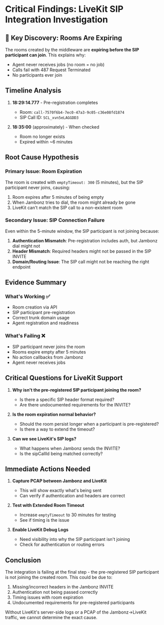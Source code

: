 # Critical Findings: LiveKit SIP Integration Investigation

## 🚨 Key Discovery: Rooms Are Expiring

The rooms created by the middleware are **expiring before the SIP participant can join**. This explains why:
- Agent never receives jobs (no room = no job)
- Calls fail with 487 Request Terminated
- No participants ever join

## Timeline Analysis

1. **18:29:14.777** - Pre-registration completes
   - Room: `call-7570f6b4-7ec0-47a3-9c05-c36e08fd1874`
   - SIP Call ID: `SCL_xvn5eLAGGDD3`

2. **18:35:00** (approximately) - When checked
   - Room no longer exists
   - Expired within ~6 minutes

## Root Cause Hypothesis

### Primary Issue: Room Expiration
The room is created with `emptyTimeout: 300` (5 minutes), but the SIP participant never joins, causing:
1. Room expires after 5 minutes of being empty
2. When Jambonz tries to dial, the room might already be gone
3. LiveKit can't match the SIP call to a non-existent room

### Secondary Issue: SIP Connection Failure
Even within the 5-minute window, the SIP participant is not joining because:
1. **Authentication Mismatch**: Pre-registration includes auth, but Jambonz dial might not
2. **Header Mismatch**: Required headers might not be passed in the SIP INVITE
3. **Domain/Routing Issue**: The SIP call might not be reaching the right endpoint

## Evidence Summary

### What's Working ✅
- Room creation via API
- SIP participant pre-registration 
- Correct trunk domain usage
- Agent registration and readiness

### What's Failing ❌
- SIP participant never joins the room
- Rooms expire empty after 5 minutes
- No action callbacks from Jambonz
- Agent never receives jobs

## Critical Questions for LiveKit Support

1. **Why isn't the pre-registered SIP participant joining the room?**
   - Is there a specific SIP header format required?
   - Are there undocumented requirements for the INVITE?

2. **Is the room expiration normal behavior?**
   - Should the room persist longer when a participant is pre-registered?
   - Is there a way to extend the timeout?

3. **Can we see LiveKit's SIP logs?**
   - What happens when Jambonz sends the INVITE?
   - Is the sipCallId being matched correctly?

## Immediate Actions Needed

1. **Capture PCAP between Jambonz and LiveKit**
   - This will show exactly what's being sent
   - Can verify if authentication and headers are correct

2. **Test with Extended Room Timeout**
   - Increase `emptyTimeout` to 30 minutes for testing
   - See if timing is the issue

3. **Enable LiveKit Debug Logs**
   - Need visibility into why the SIP participant isn't joining
   - Check for authentication or routing errors

## Conclusion

The integration is failing at the final step - the pre-registered SIP participant is not joining the created room. This could be due to:
1. Missing/incorrect headers in the Jambonz INVITE
2. Authentication not being passed correctly
3. Timing issues with room expiration
4. Undocumented requirements for pre-registered participants

Without LiveKit's server-side logs or a PCAP of the Jambonz→LiveKit traffic, we cannot determine the exact cause. 